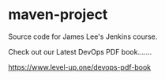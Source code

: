 # maven-project
Source code for James Lee's Jenkins course.

Check out our Latest DevOps PDF book.......

https://www.level-up.one/devops-pdf-book
